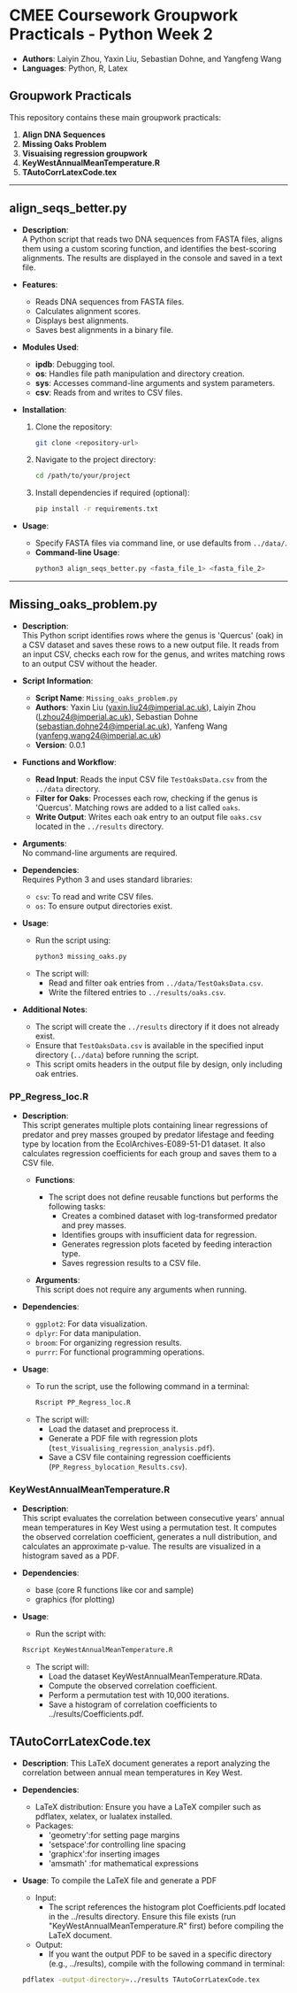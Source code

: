 # CMEE Coursework Groupwork Practicals - Python Week 2

- **Authors**: Laiyin Zhou, Yaxin Liu, Sebastian Dohne, and Yangfeng Wang
- **Languages**: Python, R, Latex

## Groupwork Practicals
This repository contains these main groupwork practicals:
1. **Align DNA Sequences**
2. **Missing Oaks Problem**
3. **Visuaising regression groupwork**
4. **KeyWestAnnualMeanTemperature.R**
5. **TAutoCorrLatexCode.tex**
---

## align_seqs_better.py

- **Description**:  
  A Python script that reads two DNA sequences from FASTA files, aligns them using a custom scoring function, and identifies the best-scoring alignments. The results are displayed in the console and saved in a text file.

- **Features**:
  - Reads DNA sequences from FASTA files.
  - Calculates alignment scores.
  - Displays best alignments.
  - Saves best alignments in a binary file.

- **Modules Used**:
  - **ipdb**: Debugging tool.
  - **os**: Handles file path manipulation and directory creation.
  - **sys**: Accesses command-line arguments and system parameters.
  - **csv**: Reads from and writes to CSV files.

- **Installation**:
  1. Clone the repository:
     ```bash
     git clone <repository-url>
     ```
  2. Navigate to the project directory:
     ```bash
     cd /path/to/your/project
     ```
  3. Install dependencies if required (optional):
     ```bash
     pip install -r requirements.txt
     ```

- **Usage**:
  - Specify FASTA files via command line, or use defaults from `../data/`.
  - **Command-line Usage**:
     ```bash
     python3 align_seqs_better.py <fasta_file_1> <fasta_file_2>
     ```

---

## Missing_oaks_problem.py

- **Description**:  
  This Python script identifies rows where the genus is 'Quercus' (oak) in a CSV dataset and saves these rows to a new output file. It reads from an input CSV, checks each row for the genus, and writes matching rows to an output CSV without the header.

- **Script Information**:
  - **Script Name**: `Missing_oaks_problem.py`
  - **Authors**: Yaxin Liu (yaxin.liu24@imperial.ac.uk), Laiyin Zhou (l.zhou24@imperial.ac.uk), Sebastian Dohne (sebastian.dohne24@imperial.ac.uk), Yanfeng Wang (yanfeng.wang24@imperial.ac.uk)
  - **Version**: 0.0.1

- **Functions and Workflow**:
  - **Read Input**: Reads the input CSV file `TestOaksData.csv` from the `../data` directory.
  - **Filter for Oaks**: Processes each row, checking if the genus is 'Quercus'. Matching rows are added to a list called `oaks`.
  - **Write Output**: Writes each oak entry to an output file `oaks.csv` located in the `../results` directory.

- **Arguments**:  
  No command-line arguments are required.

- **Dependencies**:  
  Requires Python 3 and uses standard libraries:
  - `csv`: To read and write CSV files.
  - `os`: To ensure output directories exist.

- **Usage**:  
  - Run the script using:
     ```bash
     python3 missing_oaks.py
     ```
  - The script will:
    - Read and filter oak entries from `../data/TestOaksData.csv`.
    - Write the filtered entries to `../results/oaks.csv`.

- **Additional Notes**:  
  - The script will create the `../results` directory if it does not already exist.
  - Ensure that `TestOaksData.csv` is available in the specified input directory (`../data`) before running the script.
  - This script omits headers in the output file by design, only including oak entries.
  

### PP_Regress_loc.R

- **Description**:  
  This script generates multiple plots containing linear regressions of predator and prey masses grouped by predator lifestage and feeding type by location from the EcolArchives-E089-51-D1 dataset. It also calculates regression coefficients for each group and saves them to a CSV file.

  - **Functions**:
    - The script does not define reusable functions but performs the following tasks:
      - Creates a combined dataset with log-transformed predator and prey masses.
      - Identifies groups with insufficient data for regression.
      - Generates regression plots faceted by feeding interaction type.
      - Saves regression results to a CSV file.

  - **Arguments**:  
    This script does not require any arguments when running.

- **Dependencies**:  
  - `ggplot2`: For data visualization.
  - `dplyr`: For data manipulation.
  - `broom`: For organizing regression results.
  - `purrr`: For functional programming operations.

- **Usage**:  
  - To run the script, use the following command in a terminal:
     ```bash
     Rscript PP_Regress_loc.R
     ```
  - The script will:
    - Load the dataset and preprocess it.
    - Generate a PDF file with regression plots (`test_Visualising_regression_analysis.pdf`).
    - Save a CSV file containing regression coefficients (`PP_Regress_bylocation_Results.csv`).
      
### KeyWestAnnualMeanTemperature.R

- **Description**:  
This script evaluates the correlation between consecutive years' annual mean temperatures in Key West using a permutation test. It computes the observed correlation coefficient, generates a null distribution, and calculates an approximate p-value. The results are visualized in a histogram saved as a PDF.

- **Dependencies**:
  - base (core R functions like cor and sample)
  - graphics (for plotting)

- **Usage**:
  - Run the script with:
  ```bash
  Rscript KeyWestAnnualMeanTemperature.R
  ```

  - The script will:
    - Load the dataset KeyWestAnnualMeanTemperature.RData.
    - Compute the observed correlation coefficient.
    - Perform a permutation test with 10,000 iterations.
    - Save a histogram of correlation coefficients to ../results/Coefficients.pdf.

## TAutoCorrLatexCode.tex

- **Description**:
This LaTeX document generates a report analyzing the correlation between annual mean temperatures in Key West.

- **Dependencies**:
  - LaTeX distribution: Ensure you have a LaTeX compiler such as pdflatex, xelatex, or lualatex installed.
  - Packages:
    - 'geometry':for setting page margins
    - 'setspace':for controlling line spacing
    - 'graphicx':for inserting images
    - 'amsmath' :for mathematical expressions

- **Usage**:
To compile the LaTeX file and generate a PDF
  - Input:
    - The script references the histogram plot Coefficients.pdf located in the ../results directory. Ensure this file exists (run "KeyWestAnnualMeanTemperature.R" first) before compiling the LaTeX document.
  - Output:
    - If you want the output PDF to be saved in a specific directory (e.g., ../results), compile with the following command in terminal:
   ```bash
   pdflatex -output-directory=../results TAutoCorrLatexCode.tex
   ```
